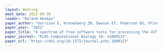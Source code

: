 ```yaml
---
layout: meeting
meet_date: 2022-09-30
leader: "Roland Akakpo"
paper_author: "Garrison E, Kronenberg ZN, Dawson ET, Pedersen BS, Prins P"
paper_year: "2022"
paper_title: "A spectrum of free software tools for processing the VCF variant call format: vcflib, bio-vcf, cyvcf2, hts-nim and slivar"
paper_journal: "PLOS Computational Biology 18: e1009123"
paper_url: "https://doi.org/10.1371/journal.pcbi.1009123"
---
```

